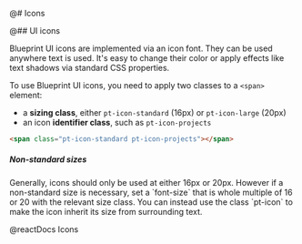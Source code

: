 @# Icons

@## UI icons

Blueprint UI icons are implemented via an icon font. They can be used anywhere text is
used. It's easy to change their color or apply effects like text shadows via standard CSS
properties.

To use Blueprint UI icons, you need to apply two classes to a `<span>` element:
- a __sizing class__, either `pt-icon-standard` (16px) or `pt-icon-large` (20px)
- an icon __identifier class__, such as `pt-icon-projects`

```html
<span class="pt-icon-standard pt-icon-projects"></span>
```

<div class="pt-callout pt-intent-primary pt-icon-info-sign">
<h5>Non-standard sizes</h5>
Generally, icons should only be used at either 16px or 20px. However if a non-standard size is
necessary, set a `font-size` that is whole multiple of 16 or 20 with the relevant size class.
You can instead use the class `pt-icon` to make the icon inherit its size from surrounding text.
</div>

@reactDocs Icons
